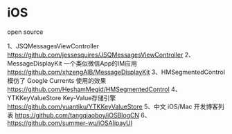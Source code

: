 iOS
===

open source


1、JSQMessagesViewController  https://github.com/jessesquires/JSQMessagesViewController
2、MessageDisplayKit 一个类似微信App的IM应用  https://github.com/xhzengAIB/MessageDisplayKit
3、HMSegmentedControl 模仿了 Google Currents 使用的效果   https://github.com/HeshamMegid/HMSegmentedControl
4、YTKKeyValueStore  Key-Value存储引擎   https://github.com/yuantiku/YTKKeyValueStore
5、中文 iOS/Mac 开发博客列表   https://github.com/tangqiaoboy/iOSBlogCN
6、https://github.com/summer-wu/iOSAlipayUI

